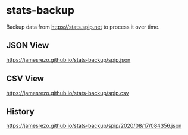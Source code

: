 # stats-backup

Backup data from https://stats.spip.net to process it over time. 

## JSON View

https://jamesrezo.github.io/stats-backup/spip.json

## CSV View

https://jamesrezo.github.io/stats-backup/spip.csv

## History

https://jamesrezo.github.io/stats-backup/spip/2020/08/17/084356.json

